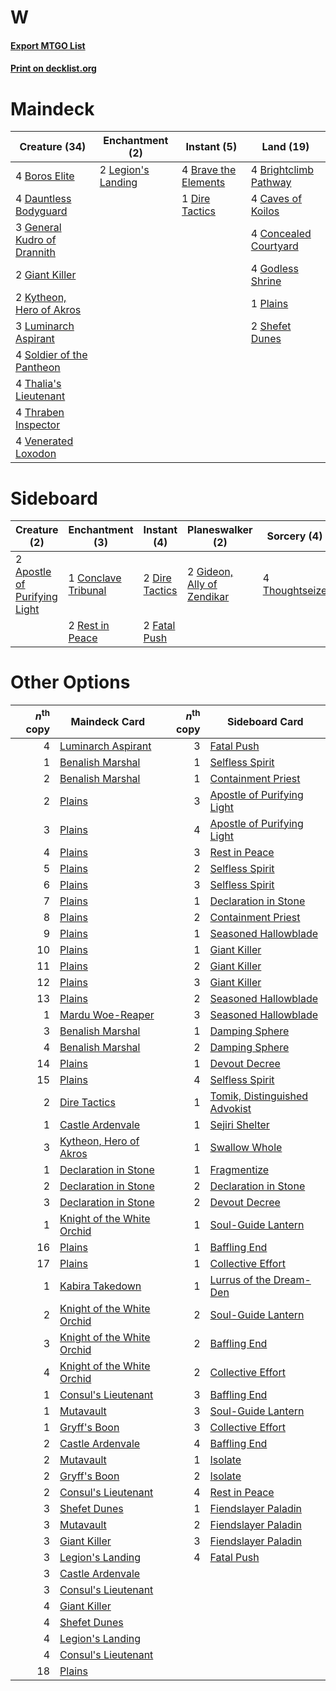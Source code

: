# W

#### [Export MTGO List](../collection/W/W.txt)
#### [Print on decklist.org](http://decklist.org/?deckmain=4%09Boros%20Elite%0A4%09Brave%20the%20Elements%0A4%09Brightclimb%20Pathway%0A4%09Caves%20of%20Koilos%0A4%09Concealed%20Courtyard%0A4%09Dauntless%20Bodyguard%0A1%09Dire%20Tactics%0A3%09General%20Kudro%20of%20Drannith%0A2%09Giant%20Killer%0A4%09Godless%20Shrine%0A2%09Kytheon,%20Hero%20of%20Akros%0A2%09Legion's%20Landing%0A3%09Luminarch%20Aspirant%0A1%09Plains%0A2%09Shefet%20Dunes%0A4%09Soldier%20of%20the%20Pantheon%0A4%09Thalia's%20Lieutenant%0A4%09Thraben%20Inspector%0A4%09Venerated%20Loxodon&deckside=2%09Apostle%20of%20Purifying%20Light%0A1%09Conclave%20Tribunal%0A2%09Dire%20Tactics%0A2%09Fatal%20Push%0A2%09Gideon,%20Ally%20of%20Zendikar%0A2%09Rest%20in%20Peace%0A4%09Thoughtseize)
# Maindeck

|                                            Creature (34)                                             |                                       Enchantment (2)                                       |                                          Instant (5)                                          |                                           Land (19)                                            |
|------------------------------------------------------------------------------------------------------|---------------------------------------------------------------------------------------------|-----------------------------------------------------------------------------------------------|------------------------------------------------------------------------------------------------|
|4 [Boros Elite](http://gatherer.wizards.com/Pages/Card/Details.aspx?multiverseid=455755)              |2 [Legion's Landing](http://gatherer.wizards.com/Pages/Card/Details.aspx?multiverseid=435173)|4 [Brave the Elements](http://gatherer.wizards.com/Pages/Card/Details.aspx?multiverseid=389450)|4 [Brightclimb Pathway](http://gatherer.wizards.com/Pages/Card/Details.aspx?multiverseid=491911)|
|4 [Dauntless Bodyguard](http://gatherer.wizards.com/Pages/Card/Details.aspx?multiverseid=442902)      |                                                                                             |1 [Dire Tactics](http://gatherer.wizards.com/Pages/Card/Details.aspx?multiverseid=479703)      |4 [Caves of Koilos](http://gatherer.wizards.com/Pages/Card/Details.aspx?multiverseid=129497)    |
|3 [General Kudro of Drannith](http://gatherer.wizards.com/Pages/Card/Details.aspx?multiverseid=479707)|                                                                                             |                                                                                               |4 [Concealed Courtyard](http://gatherer.wizards.com/Pages/Card/Details.aspx?multiverseid=417818)|
|2 [Giant Killer](http://gatherer.wizards.com/Pages/Card/Details.aspx?multiverseid=472976)             |                                                                                             |                                                                                               |4 [Godless Shrine](http://gatherer.wizards.com/Pages/Card/Details.aspx?multiverseid=405099)     |
|2 [Kytheon, Hero of Akros](http://gatherer.wizards.com/Pages/Card/Details.aspx?multiverseid=398428)   |                                                                                             |                                                                                               |1 [Plains](http://gatherer.wizards.com/Pages/Card/Details.aspx?multiverseid=439856)             |
|3 [Luminarch Aspirant](http://gatherer.wizards.com/Pages/Card/Details.aspx?multiverseid=491647)       |                                                                                             |                                                                                               |2 [Shefet Dunes](http://gatherer.wizards.com/Pages/Card/Details.aspx?multiverseid=430872)       |
|4 [Soldier of the Pantheon](http://gatherer.wizards.com/Pages/Card/Details.aspx?multiverseid=373529)  |                                                                                             |                                                                                               |                                                                                                |
|4 [Thalia's Lieutenant](http://gatherer.wizards.com/Pages/Card/Details.aspx?multiverseid=409783)      |                                                                                             |                                                                                               |                                                                                                |
|4 [Thraben Inspector](http://gatherer.wizards.com/Pages/Card/Details.aspx?multiverseid=409784)        |                                                                                             |                                                                                               |                                                                                                |
|4 [Venerated Loxodon](http://gatherer.wizards.com/Pages/Card/Details.aspx?multiverseid=452780)        |                                                                                             |                                                                                               |                                                                                                |


# Sideboard

|                                             Creature (2)                                              |                                       Enchantment (3)                                        |                                       Instant (4)                                       |                                          Planeswalker (2)                                           |                                       Sorcery (4)                                       |
|-------------------------------------------------------------------------------------------------------|----------------------------------------------------------------------------------------------|-----------------------------------------------------------------------------------------|-----------------------------------------------------------------------------------------------------|-----------------------------------------------------------------------------------------|
|2 [Apostle of Purifying Light](http://gatherer.wizards.com/Pages/Card/Details.aspx?multiverseid=466760)|1 [Conclave Tribunal](http://gatherer.wizards.com/Pages/Card/Details.aspx?multiverseid=452756)|2 [Dire Tactics](http://gatherer.wizards.com/Pages/Card/Details.aspx?multiverseid=479703)|2 [Gideon, Ally of Zendikar](http://gatherer.wizards.com/Pages/Card/Details.aspx?multiverseid=401897)|4 [Thoughtseize](http://gatherer.wizards.com/Pages/Card/Details.aspx?multiverseid=438676)|
|                                                                                                       |2 [Rest in Peace](http://gatherer.wizards.com/Pages/Card/Details.aspx?multiverseid=442021)    |2 [Fatal Push](http://gatherer.wizards.com/Pages/Card/Details.aspx?multiverseid=423724)  |                                                                                                     |                                                                                         |


# Other Options

|*n*<sup>th</sup> copy|                                            Maindeck Card                                            |*n*<sup>th</sup> copy|                                             Sideboard Card                                             |
|--------------------:|-----------------------------------------------------------------------------------------------------|--------------------:|--------------------------------------------------------------------------------------------------------|
|                    4|[Luminarch Aspirant](http://gatherer.wizards.com/Pages/Card/Details.aspx?multiverseid=491647)        |                    3|[Fatal Push](http://gatherer.wizards.com/Pages/Card/Details.aspx?multiverseid=423724)                   |
|                    1|[Benalish Marshal](http://gatherer.wizards.com/Pages/Card/Details.aspx?multiverseid=442894)          |                    1|[Selfless Spirit](http://gatherer.wizards.com/Pages/Card/Details.aspx?multiverseid=414332)              |
|                    2|[Benalish Marshal](http://gatherer.wizards.com/Pages/Card/Details.aspx?multiverseid=442894)          |                    1|[Containment Priest](http://gatherer.wizards.com/Pages/Card/Details.aspx?multiverseid=389470)           |
|                    2|[Plains](http://gatherer.wizards.com/Pages/Card/Details.aspx?multiverseid=439856)                    |                    3|[Apostle of Purifying Light](http://gatherer.wizards.com/Pages/Card/Details.aspx?multiverseid=466760)   |
|                    3|[Plains](http://gatherer.wizards.com/Pages/Card/Details.aspx?multiverseid=439856)                    |                    4|[Apostle of Purifying Light](http://gatherer.wizards.com/Pages/Card/Details.aspx?multiverseid=466760)   |
|                    4|[Plains](http://gatherer.wizards.com/Pages/Card/Details.aspx?multiverseid=439856)                    |                    3|[Rest in Peace](http://gatherer.wizards.com/Pages/Card/Details.aspx?multiverseid=442021)                |
|                    5|[Plains](http://gatherer.wizards.com/Pages/Card/Details.aspx?multiverseid=439856)                    |                    2|[Selfless Spirit](http://gatherer.wizards.com/Pages/Card/Details.aspx?multiverseid=414332)              |
|                    6|[Plains](http://gatherer.wizards.com/Pages/Card/Details.aspx?multiverseid=439856)                    |                    3|[Selfless Spirit](http://gatherer.wizards.com/Pages/Card/Details.aspx?multiverseid=414332)              |
|                    7|[Plains](http://gatherer.wizards.com/Pages/Card/Details.aspx?multiverseid=439856)                    |                    1|[Declaration in Stone](http://gatherer.wizards.com/Pages/Card/Details.aspx?multiverseid=409750)         |
|                    8|[Plains](http://gatherer.wizards.com/Pages/Card/Details.aspx?multiverseid=439856)                    |                    2|[Containment Priest](http://gatherer.wizards.com/Pages/Card/Details.aspx?multiverseid=389470)           |
|                    9|[Plains](http://gatherer.wizards.com/Pages/Card/Details.aspx?multiverseid=439856)                    |                    1|[Seasoned Hallowblade](http://gatherer.wizards.com/Pages/Card/Details.aspx?multiverseid=485357)         |
|                   10|[Plains](http://gatherer.wizards.com/Pages/Card/Details.aspx?multiverseid=439856)                    |                    1|[Giant Killer](http://gatherer.wizards.com/Pages/Card/Details.aspx?multiverseid=472976)                 |
|                   11|[Plains](http://gatherer.wizards.com/Pages/Card/Details.aspx?multiverseid=439856)                    |                    2|[Giant Killer](http://gatherer.wizards.com/Pages/Card/Details.aspx?multiverseid=472976)                 |
|                   12|[Plains](http://gatherer.wizards.com/Pages/Card/Details.aspx?multiverseid=439856)                    |                    3|[Giant Killer](http://gatherer.wizards.com/Pages/Card/Details.aspx?multiverseid=472976)                 |
|                   13|[Plains](http://gatherer.wizards.com/Pages/Card/Details.aspx?multiverseid=439856)                    |                    2|[Seasoned Hallowblade](http://gatherer.wizards.com/Pages/Card/Details.aspx?multiverseid=485357)         |
|                    1|[Mardu Woe-Reaper](http://gatherer.wizards.com/Pages/Card/Details.aspx?multiverseid=391877)          |                    3|[Seasoned Hallowblade](http://gatherer.wizards.com/Pages/Card/Details.aspx?multiverseid=485357)         |
|                    3|[Benalish Marshal](http://gatherer.wizards.com/Pages/Card/Details.aspx?multiverseid=442894)          |                    1|[Damping Sphere](http://gatherer.wizards.com/Pages/Card/Details.aspx?multiverseid=443101)               |
|                    4|[Benalish Marshal](http://gatherer.wizards.com/Pages/Card/Details.aspx?multiverseid=442894)          |                    2|[Damping Sphere](http://gatherer.wizards.com/Pages/Card/Details.aspx?multiverseid=443101)               |
|                   14|[Plains](http://gatherer.wizards.com/Pages/Card/Details.aspx?multiverseid=439856)                    |                    1|[Devout Decree](http://gatherer.wizards.com/Pages/Card/Details.aspx?multiverseid=466767)                |
|                   15|[Plains](http://gatherer.wizards.com/Pages/Card/Details.aspx?multiverseid=439856)                    |                    4|[Selfless Spirit](http://gatherer.wizards.com/Pages/Card/Details.aspx?multiverseid=414332)              |
|                    2|[Dire Tactics](http://gatherer.wizards.com/Pages/Card/Details.aspx?multiverseid=479703)              |                    1|[Tomik, Distinguished Advokist](http://gatherer.wizards.com/Pages/Card/Details.aspx?multiverseid=460961)|
|                    1|[Castle Ardenvale](http://gatherer.wizards.com/Pages/Card/Details.aspx?multiverseid=473200)          |                    1|[Sejiri Shelter](http://gatherer.wizards.com/Pages/Card/Details.aspx?multiverseid=491662)               |
|                    3|[Kytheon, Hero of Akros](http://gatherer.wizards.com/Pages/Card/Details.aspx?multiverseid=398428)    |                    1|[Swallow Whole](http://gatherer.wizards.com/Pages/Card/Details.aspx?multiverseid=479555)                |
|                    1|[Declaration in Stone](http://gatherer.wizards.com/Pages/Card/Details.aspx?multiverseid=409750)      |                    1|[Fragmentize](http://gatherer.wizards.com/Pages/Card/Details.aspx?multiverseid=417587)                  |
|                    2|[Declaration in Stone](http://gatherer.wizards.com/Pages/Card/Details.aspx?multiverseid=409750)      |                    2|[Declaration in Stone](http://gatherer.wizards.com/Pages/Card/Details.aspx?multiverseid=409750)         |
|                    3|[Declaration in Stone](http://gatherer.wizards.com/Pages/Card/Details.aspx?multiverseid=409750)      |                    2|[Devout Decree](http://gatherer.wizards.com/Pages/Card/Details.aspx?multiverseid=466767)                |
|                    1|[Knight of the White Orchid](http://gatherer.wizards.com/Pages/Card/Details.aspx?multiverseid=178094)|                    1|[Soul-Guide Lantern](http://gatherer.wizards.com/Pages/Card/Details.aspx?multiverseid=476488)           |
|                   16|[Plains](http://gatherer.wizards.com/Pages/Card/Details.aspx?multiverseid=439856)                    |                    1|[Baffling End](http://gatherer.wizards.com/Pages/Card/Details.aspx?multiverseid=439658)                 |
|                   17|[Plains](http://gatherer.wizards.com/Pages/Card/Details.aspx?multiverseid=439856)                    |                    1|[Collective Effort](http://gatherer.wizards.com/Pages/Card/Details.aspx?multiverseid=414307)            |
|                    1|[Kabira Takedown](http://gatherer.wizards.com/Pages/Card/Details.aspx?multiverseid=491641)           |                    1|[Lurrus of the Dream-Den](http://gatherer.wizards.com/Pages/Card/Details.aspx?multiverseid=479746)      |
|                    2|[Knight of the White Orchid](http://gatherer.wizards.com/Pages/Card/Details.aspx?multiverseid=178094)|                    2|[Soul-Guide Lantern](http://gatherer.wizards.com/Pages/Card/Details.aspx?multiverseid=476488)           |
|                    3|[Knight of the White Orchid](http://gatherer.wizards.com/Pages/Card/Details.aspx?multiverseid=178094)|                    2|[Baffling End](http://gatherer.wizards.com/Pages/Card/Details.aspx?multiverseid=439658)                 |
|                    4|[Knight of the White Orchid](http://gatherer.wizards.com/Pages/Card/Details.aspx?multiverseid=178094)|                    2|[Collective Effort](http://gatherer.wizards.com/Pages/Card/Details.aspx?multiverseid=414307)            |
|                    1|[Consul's Lieutenant](http://gatherer.wizards.com/Pages/Card/Details.aspx?multiverseid=398446)       |                    3|[Baffling End](http://gatherer.wizards.com/Pages/Card/Details.aspx?multiverseid=439658)                 |
|                    1|[Mutavault](http://gatherer.wizards.com/Pages/Card/Details.aspx?multiverseid=370733)                 |                    3|[Soul-Guide Lantern](http://gatherer.wizards.com/Pages/Card/Details.aspx?multiverseid=476488)           |
|                    1|[Gryff's Boon](http://gatherer.wizards.com/Pages/Card/Details.aspx?multiverseid=409758)              |                    3|[Collective Effort](http://gatherer.wizards.com/Pages/Card/Details.aspx?multiverseid=414307)            |
|                    2|[Castle Ardenvale](http://gatherer.wizards.com/Pages/Card/Details.aspx?multiverseid=473200)          |                    4|[Baffling End](http://gatherer.wizards.com/Pages/Card/Details.aspx?multiverseid=439658)                 |
|                    2|[Mutavault](http://gatherer.wizards.com/Pages/Card/Details.aspx?multiverseid=370733)                 |                    1|[Isolate](http://gatherer.wizards.com/Pages/Card/Details.aspx?multiverseid=447153)                      |
|                    2|[Gryff's Boon](http://gatherer.wizards.com/Pages/Card/Details.aspx?multiverseid=409758)              |                    2|[Isolate](http://gatherer.wizards.com/Pages/Card/Details.aspx?multiverseid=447153)                      |
|                    2|[Consul's Lieutenant](http://gatherer.wizards.com/Pages/Card/Details.aspx?multiverseid=398446)       |                    4|[Rest in Peace](http://gatherer.wizards.com/Pages/Card/Details.aspx?multiverseid=442021)                |
|                    3|[Shefet Dunes](http://gatherer.wizards.com/Pages/Card/Details.aspx?multiverseid=430872)              |                    1|[Fiendslayer Paladin](http://gatherer.wizards.com/Pages/Card/Details.aspx?multiverseid=430547)          |
|                    3|[Mutavault](http://gatherer.wizards.com/Pages/Card/Details.aspx?multiverseid=370733)                 |                    2|[Fiendslayer Paladin](http://gatherer.wizards.com/Pages/Card/Details.aspx?multiverseid=430547)          |
|                    3|[Giant Killer](http://gatherer.wizards.com/Pages/Card/Details.aspx?multiverseid=472976)              |                    3|[Fiendslayer Paladin](http://gatherer.wizards.com/Pages/Card/Details.aspx?multiverseid=430547)          |
|                    3|[Legion's Landing](http://gatherer.wizards.com/Pages/Card/Details.aspx?multiverseid=435173)          |                    4|[Fatal Push](http://gatherer.wizards.com/Pages/Card/Details.aspx?multiverseid=423724)                   |
|                    3|[Castle Ardenvale](http://gatherer.wizards.com/Pages/Card/Details.aspx?multiverseid=473200)          |                     |                                                                                                        |
|                    3|[Consul's Lieutenant](http://gatherer.wizards.com/Pages/Card/Details.aspx?multiverseid=398446)       |                     |                                                                                                        |
|                    4|[Giant Killer](http://gatherer.wizards.com/Pages/Card/Details.aspx?multiverseid=472976)              |                     |                                                                                                        |
|                    4|[Shefet Dunes](http://gatherer.wizards.com/Pages/Card/Details.aspx?multiverseid=430872)              |                     |                                                                                                        |
|                    4|[Legion's Landing](http://gatherer.wizards.com/Pages/Card/Details.aspx?multiverseid=435173)          |                     |                                                                                                        |
|                    4|[Consul's Lieutenant](http://gatherer.wizards.com/Pages/Card/Details.aspx?multiverseid=398446)       |                     |                                                                                                        |
|                   18|[Plains](http://gatherer.wizards.com/Pages/Card/Details.aspx?multiverseid=439856)                    |                     |                                                                                                        |

